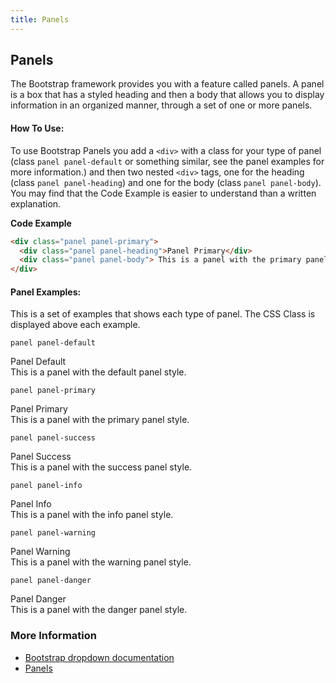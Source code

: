 ```yaml
---
title: Panels
---
```

## Panels

The Bootstrap framework provides you with a feature called panels. A panel is a box that has a styled heading and then a body that allows you to display information in an organized manner, through a set of one or more panels.

#### How To Use:
To use Bootstrap Panels you add a `<div>` with a class for your type of panel (class `panel panel-default` or something similar, see the panel examples for more information.) and then two nested `<div>` tags, one for the heading (class `panel panel-heading`) and one for the body (class `panel panel-body`). You may find that the Code Example is easier to understand than a written explanation.

**Code Example**
```html
<div class="panel panel-primary">
  <div class="panel panel-heading">Panel Primary</div>
  <div class="panel panel-body"> This is a panel with the primary panel style.</div>
</div>
```

#### Panel Examples:
This is a set of examples that shows each type of panel. The CSS Class is displayed above each example.

`panel panel-default`
<div class="panel panel-default">
<div class="panel panel-heading">Panel Default</div>
<div class="panel panel-body"> This is a panel with the default panel style.</div>
</div>

`panel panel-primary`
<div class="panel panel-primary">
<div class="panel panel-heading">Panel Primary</div>
<div class="panel panel-body"> This is a panel with the primary panel style.</div>
</div>

`panel panel-success`
<div class="panel panel-success">
<div class="panel panel-heading">Panel Success</div>
<div class="panel panel-body"> This is a panel with the success panel style.</div>
</div>

`panel panel-info`
<div class="panel panel-info">
<div class="panel panel-heading">Panel Info</div>
<div class="panel panel-body"> This is a panel with the info panel style.</div>
</div>

`panel panel-warning`
<div class="panel panel-warning">
<div class="panel panel-heading">Panel Warning</div>
<div class="panel panel-body"> This is a panel with the warning panel style.</div>
</div>

`panel panel-danger`
<div class="panel panel-danger">
<div class="panel panel-heading">Panel Danger</div>
<div class="panel panel-body"> This is a panel with the danger panel style.</div>
</div>

### More Information

- [Bootstrap dropdown documentation](https://getbootstrap.com/docs/4.0/components/dropdowns/)
- [Panels](https://www.w3schools.com/bootstrap/bootstrap_panels.asp)
